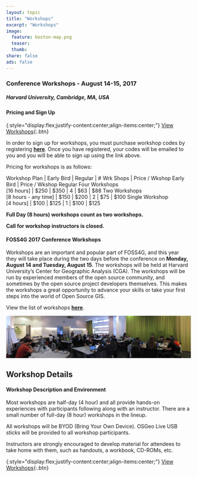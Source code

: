 ```yaml
---
layout: topic
title: "Workshops"
excerpt: "Workshops"
image:
  feature: boston-map.png
  teaser:
  thumb:
share: false
ads: false
---
```


### Conference Workshops - August 14-15, 2017

##### Harvard University, Cambridge, MA, USA

#### Pricing and Sign Up

{:style="display:flex;justify-content:center;align-items:center;"}
[View Workshops](../workshop-signup){:.btn}

In order to sign up for workshops, you must purchase workshop codes by registering **[here](../register)**. Once you have registered, your codes will be emailed to you and you will be able to sign up using the link above.

Pricing for workshops is as follows:

Workshop Plan | Early Bird | Regular | # Wrk Shops | Price / Wkshop Early Bird | Price / Wkshop Regular
Four Workshops<br>[16 hours] | $250 | $350 | 4 | $63 | $88
Two Workshops<br>[8 hours - any time] | $150 | $200 | 2 | $75 | $100
Single Workshop<br>[4 hours] | $100 | $125 | 1 | $100 | $125

**Full Day (8 hours) workshops count as two workshops.**

**Call for workshop instructors is closed.**

#### FOSS4G 2017 Conference Workshops

Workshops are an important and popular part of FOSS4G, and this year they will take place during the two days before the conference on <strong>Monday, August 14 and Tuesday, August 15</strong>. The workshops will be held at Harvard University’s Center for Geographic Analysis (CGA). The workshops will be run by experienced members of the open source community, and sometimes by the open source project developers themselves. This makes the workshops a great opportunity to advance your skills or take your first steps into the world of Open Source GIS.

View the list of workshops **[here](../workshop-signup)**.

![Workshops](../images/vienna_code_sprint.jpg "Workshops")

<!--
We are excited for all of the incredible workshops at this year's event. The Workshop Committee is working diligently on scheduling and in early April there will be links to signup. The following is the current lineup:

| Workshop                                                                                                                | Presenters & Affiliations                                                                                                                                                                                                                                | Topic          |
| ----------------------------------------------------------------------------------------------------------------------- | -------------------------------------------------------------------------------------------------------------------------------------------------------------------------------------------------------------------------------------------------------- | -------------- |
| Building on the work of giants; A beginners guide for adding functionality using 3rd Party APIs.                        | Will Breitkreutz - U.S. Army Corps of Engineers                                                                                                                                                                                                          | Web Mapping    |
| GeoNode for developers                                                                                                  | Simone Dalmasso - European Commission JRC; Francesco Bartoli - Geobeyond; Ariel Nunez - Terranodo; Jeffrey Johnson - Terranodo; Angelos Tzotsos - OSGeo                                                                                                  | Web Mapping    |
| Beginners guide to making your own web map with Leaflet and D3.                                                         | Niene Boeijen - Webmapper & Maptime Amsterdam                                                                                                                                                                                                            | Web Mapping    |
| Building Standards Compliant Geospatial Web Applications - the Quick and Easy MapMint Way                               | Gérald Fenoy - GeoLabs SARL; Venkatesh Raghavan - OCU                                                                                                                                                                                                    | Web Mapping    |
| Mapping with D3                                                                                                         | Mila Frerichs - Civic Vision                                                                                                                                                                                                                             | Web Mapping    |
| Application development with OpenLayers                                                                                 | Tim Schaub - Planet Labs; Andreas Hocevar - Boundless                                                                                                                                                                                                    | Web Mapping    |
| Real-time Collaborative Mapping with GIS Cloud                                                                          | Dino Ravnić - GIS Cloud                                                                                                                                                                                                                                  | Web Mapping    |
| Put your geodata to offline native mobile app                                                                           | Jaak Laineste - CARTO                                                                                                                                                                                                                                    | Web Mapping    |
| Browser-based Geoprocessing with Turf.js and Leaflet                                                                    | Numa Gremling - geoSYS; Martin Dresen - gis-trainer.com; Katrin Hannemann - gis-trainer.de                                                                                                                                                               | Web Mapping    |
| Presenting bi-variate hex-grid maps in Leaflet or OpenLayers                                                            | Dennis Bauszus - GEOLYTIX                                                                                                                                                                                                                                | Web Mapping    |
| Slippy maps, you complete me: A friendly step-by-step guide to serving up your own slippy web map tiles with tilehut.js | Joey Lee                                                                                                                                                                                                                                                 | Web Mapping    |
| GIS in the Cloud: Get your GIS API Online with Docker + ECS                                                             | Saul Farber - PeopleGIS, Inc.                                                                                                                                                                                                                            | Server         |
| Making a complete WebGIS Application with GeoMoose 3.0                                                                  | Dan "Ducky" Little                                                                                                                                                                                                                                       | Server         |
| Enterprise class deployment for GeoServer and GeoWebcache: optimizing performances and availability                     | Simone Giannecchini, GeoSolutions SAS; Andrea Aime, GeoSolutions SAS                                                                                                                                                                                     | Server         |
| OGC Services in Action: an introduction with GeoServer                                                                  | Andrea Aime - GeoSolutions                                                                                                                                                                                                                               | Server         |
| Growing a Geocoder: sprout in containers, transplant to the cloud                                                       | Diana Shkolnikov - Mapzen; Julian Simioni - Mapzen; Stephen Hess - Mapzen                                                                                                                                                                                | Server         |
| GeoServer & PostGIS in Containers and On Kubernetes                                                                     | Steve Pousty - Red Hat                                                                                                                                                                                                                                   | Server         |
| Apache Solr Spatial Search                                                                                              | David Smiley                                                                                                                                                                                                                                             | Server         |
| Introduction to GeoNetwork                                                                                              | Antonio Cerciello - GeoCat; Jose Garcia - GeoCat; Juan Luis Rodríguez Ponce - GeoCat                                                                                                                                                                     | Server         |
| Building SDIs and geoportals with GeoNode and a search engine                                                           | Paolo Corti - Harvard CGA; Ben Lewis - Harvard CGA                                                                                                                                                                                                       | Server         |
| Classification of remote sensing images with the Orfeo ToolBox and QGIS                                                 | Manuel Grizonnet - CNES                                                                                                                                                                                                                                  | Remote Sensing |
| Field data collection in disconnected environments: Portable OpenStreetMap (POSM) from start to finish                  | Emily Eros - American Red Cross; Seth Fitzsimmons - Pacific Atlas                                                                                                                                                                                        | OSM            |
| Introduction to GeoTools                                                                                                | Ian Turton - Astun Technology; Jody Garnett, Boundless                                                                                                                                                                                                   | Library        |
| GeoTools DataStore Workshop                                                                                             | Jody Garnett - Boundless; Ian Turton - Astun Technology                                                                                                                                                                                                  | Library        |
| PyWPS-4                                                                                                                 | Jachym Cepicky                                                                                                                                                                                                                                           | Library        |
| ZOO-Project Introduction Workshop                                                                                       | GeoLabs SARL                                                                                                                                                                                                                                             | Library        |
| OGC SensorThings API with GOST                                                                                          | Steven Ottens - Geodan; Bert Temme - Geodan                                                                                                                                                                                                              | IOT            |
| From WebODM to QGIS                                                                                                     | Lene Fischer - University of Copenhagen; Bo Victor Thomsen - Municipality Frederikssund                                                                                                                                                                  | Drone          |
| GeoSpatial outputs from flying robots: drone construction through photogrammetric alchemy                               | Stephen Mather - Cleveland Metroparks; Dakota Benjamin - Cleveland Metroparks; Tomas Holderness - MIT                                                                                                                                                    | Drone          |
| Hands on with GDAL/OGR: a gentle introduction to command line GIS                                                       | Sara Safavi - Boundless; Sasha Hart - Boundless                                                                                                                                                                                                          | Desktop        |
| Introduction to QGIS plugin development                                                                                 | Marco Hugentobler - Sourcepole; Pirmin Kalberer - Sourcepole                                                                                                                                                                                             | Desktop        |
| Processing lidar and UAV point clouds in GRASS GIS                                                                      | Vaclav Petras - North Carolina State University; Anna Petrasova - North Carolina State University; Helena Mitasova - North Carolina State University                                                                                                     | Desktop        |
| Cartography with QGIS & Inkscape                                                                                        | Michele Tobias - UC Davis                                                                                                                                                                                                                                | Desktop        |
| From GRASS GIS novice to power user                                                                                     | Vaclav Petras - North Carolina State University; Giuseppe Amatulli - Yale University;  Anna Petrasova - North Carolina State University                                                                                                                  | Desktop        |
| Use GDAL and PKTOOLS for raster operations                                                                              | Giuseppe Amatulli - Yale University; Vaclav Petras - North Carolina State University                                                                                                                                                                     | Desktop        |
| Introduction to Spatial Algorithms                                                                                      | Chris Barnett - Tufts University                                                                                                                                                                                                                         | Desktop        |
| Mapping American Community Survey with R                                                                                | Lee Hachadoorian - Temple University                                                                                                                                                                                                                     | Desktop        |
| Geo with R? Yes We Can!                                                                                                 | Tina A. Cormier - Woods Hole Research Center                                                                                                                                                                                                             | Desktop        |
| OSGeo-Live for Educators and Makers                                                                                     | Brian M Hamlin - OSGeo California Chapter                                                                                                                                                                                                                | Desktop        |
| Introduction to using QGIS with Fulcrum                                                                                 | Randy Hale - North River Geographic Systems, inc                                                                                                                                                                                                         | Desktop        |
| Introduction to GIS Using Open Source Software (Featuring QGIS)                                                         | Frank Donnelly - Baruch College CUNY; Janine Billadello - Baruch College CUNY; Anastasia Clark - Baruch College CUNY                                                                                                                                     | Desktop        |
| Breaking the 4th Dimension: Working with time in PostgreSQL and PostGIS                                                 | David Bitner - Boundless                                                                                                                                                                                                                                 | Data           |
| Using GeoBlacklight for Geospatial Discovery                                                                            | Darren Hardy - Stanford University; Jack Reed - Stanford University                                                                                                                                                                                      | Data           |
| Metadata Creation for Geospatial Resources                                                                              | Andrew Battista, NYU; Kim Durante, Stanford Univ;  Melinda Kernik, University of Minnesota; Karen Majewicz - University of Minnesota                                                                                                                     | Data           |
| Analyzing large raster data in a Jupyter notebook with GeoPySpark on AWS                                                | Rob Emanuele - Azavea                                                                                                                                                                                                                                    | Data           |
| From hours to seconds: Multi-dimensional indexing with GeoWave and HBase                                                | Michael Whitby - DigitalGlobe/RadiantBlue; Rich Fecher - DigitalGlobe/Radiantblue                                                                                                                                                                        | Data           |
| Turning raster and census geometries into Hex-grids with PostGIS                                                        | Dennis Bauszus - GEOLYTIX                                                                                                                                                                                                                                | Data           |
| Problem Solving with pgRouting                                                                                          | Leo Hsu and Regina Obe - Paragon Corporation                                                                                                                                                                                                             | Data           |
| Advanced Spatial Analysis with PostGIS                                                                                  | Pierre Racine - University Laval                                                                                                                                                                                                                         | Data           |
| PostGIS and Spatial SQL for FOSS4G Rookies                                                                              | Todd Barr                                                                                                                                                                                                                                                | Data           |
| pgRouting Workshop                                                                                                      | Stephen Woodbridge - iMaptools.com                                                                                                                                                                                                                       | Data           |
| Sales and Marketing 101 for FOSS4G Businesses: A workshop for Open Spatial IT Entrepreneurs                             | Steven Feldman - KnowWhere Consulting; Marc Vloemans                                                                                                                                                                                                     | Business       |
| Web 3D Geospatial Made Easy: An Introduction to Cesium                                                                  | Rachel Hwang - AGI/University of Pennsylvania                                                                                                                                                                                                            | 3D             |
| Real-time 3D visualization of geospatial data using Blender                                                             | Payam Tabrizian - North Carolina State University; Anna Petrasova - North Carolina State University; Vaclav Petras - North Carolina State University; Brendan Harmon - North Carolina State University; Helena Mitasova - North Carolina Sate University | 3D             |

Pricing for workshops is as follows:

Workshop Plan | Early Bird | Regular | # Wrk Shops | Price / Wkshop Early Bird | Price / Wkshop Regular
Four Workshops | $250 | $350 | 4 | $63 | $88
Two Workshops (any time) | $150 | $200 | 2 | $75 | $100
Single Workshop | $100 | $125 | 1 | $100 | $125
\-->

## Workshop Details

#### Workshop Description and Environment

Most workshops are half-day (4 hour) and all provide hands-on experiences with participants following along with an instructor. There are a small number of full-day (8 hour) workshops in the lineup.

All workshops will be BYOD (Bring Your Own Device). OSGeo Live USB sticks will be provided to all workshop participants.

Instructors are strongly encouraged to develop material for attendees to take home with them, such as handouts, a workbook, CD-ROMs, etc.

{:style="display:flex;justify-content:center;align-items:center;"}
[View Workshops](../workshop-signup){:.btn}

<!--

#### Important Dates

| Event                           | Date               |
| ------------------------------- | ------------------ |
| Call for Workshops Announced    | January 21, 2017   |
| Call for Workshops Closed       | March 13, 2017     |
| Workshop Selections Announced   | March 27, 2017     |
| Detailed Workshop Program       | April 3, 2017      |
| Workshops Take Place at Harvard | August 14/15, 2017 |

\-->
